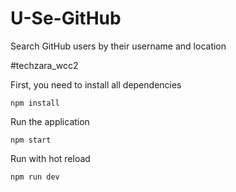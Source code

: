 # U-Se-GitHub

Search GitHub users by their username and location

#techzara_wcc2

First, you need to install all dependencies
```
npm install
```
Run the application
```
npm start
```
Run with hot reload
```
npm run dev
```
